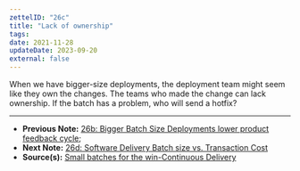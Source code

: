 ```yaml
---
zettelID: "26c"
title: "Lack of ownership"
tags:
date: 2021-11-28
updateDate: 2023-09-20
external: false
---
```


When we have bigger-size deployments, the deployment team might seem like they own the changes. The teams who made the change can lack ownership. If the batch has a problem, who will send a hotfix?

---

- **Previous Note:** [26b: Bigger Batch Size Deployments lower product feedback cycle](/notes/26b);
- **Next Note:** [26d: Software Delivery Batch size vs. Transaction Cost](/notes/26d/)
- **Source(s):** [Small batches for the win-Continuous Delivery](https://www.eferro.net/2021/01/small-batches-for-win-continuous.html)
